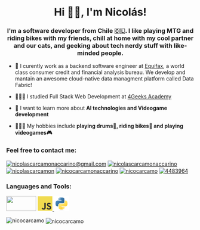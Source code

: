 
<h1 align="center">Hi 👋🏼, I'm Nicolás!</h1>
<h3 align="center">I'm a software developer from Chile 🇨🇱. I like playing MTG and riding bikes with my friends, chill at home with my cool partner and our cats, and geeking about tech nerdy stuff with like-minded people.</h3>

- 🔭 I curently work as a backend software engineer at [Equifax](https://www.equifax.com/), a world class consumer credit and financial analysis bureau. We develop and mantain an awesome cloud-native data managment platform called Data Fabric!

- 👨🏻‍💻 I studied Full Stack Web Development at [4Geeks Academy](https://4geeksacademy.com)

- 🌱 I want to learn more about **AI technologies and Videogame development**

- 💆🏻‍♂️ My hobbies include **playing drums🥁, riding bikes🚴 and playing videogames🎮**


<h3 align="left">Feel free to contact me:</h3>
<p align="left">
<a href="mailto:nicolascarcamonaccarino@gmail.com" target="blank"><img align="center" src="https://img.icons8.com/color/48/000000/gmail.png" alt="nicolascarcamonaccarino@gmail.com" height="40" width="40" /></a>
<a href="https://linkedin.com/in/nicolascarcamonaccarino" target="blank"><img align="center" src="https://raw.githubusercontent.com/rahuldkjain/github-profile-readme-generator/master/src/images/icons/Social/linked-in-alt.svg" alt="nicolascarcamonaccarino" height="30" width="40" /></a>
  <a href="https://twitter.com/nicolascarcamon" target="blank"><img align="center" src="https://img.icons8.com/color/48/000000/twitter.png" alt="nicolascarcamon" height="40" width="40" /></a>
  <a href="https://www.instagram.com/nicocarcamonaccarino" target="blank"><img align="center" src="https://img.icons8.com/color/48/000000/instagram-new.png" alt="nicocarcamonaccarino" height="40" width="40" /></a>
  <a href="https://www.codewars.com/users/nicocarcamo" target="blank"><img align="center" src="https://docs.codewars.com/logo.svg" alt="nicocarcamo" height="40" width="40" /></a>
  <a href="https://www.strava.com/athletes/4483964" target="blank"><img align="center" src="https://cdn4.iconfinder.com/data/icons/logos-and-brands/512/323_Strava_logo-512.png" alt="4483964" height="40" width="40" /></a>

</p>


<h3 align="left">Languages and Tools:</h3>
<p align="left"><a><img src="https://www.oracle.com/img/tech/cb88-java-logo-001.jpg" width="80" height="40"/></a> <a href="https://developer.mozilla.org/en-US/docs/Web/JavaScript" target="_blank" rel="noreferrer"> <img src="https://raw.githubusercontent.com/devicons/devicon/master/icons/javascript/javascript-original.svg" alt="javascript" width="40" height="40"/> </a> <a href="https://www.python.org" target="_blank" rel="noreferrer"> <img src="https://raw.githubusercontent.com/devicons/devicon/master/icons/python/python-original.svg" alt="python" width="40" height="40"/> </a></p>

<p><img align="left" src="https://github-readme-stats.vercel.app/api/top-langs?username=nicocarcamo&show_icons=true&locale=en&layout=compact" alt="nicocarcamo" /></p>

<p>&nbsp;<img align="center" src="https://github-readme-stats.vercel.app/api?username=nicocarcamo&show_icons=true&locale=en" alt="nicocarcamo" /></p>

